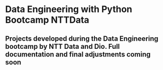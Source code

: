 # Data Engineering with Python Bootcamp NTTData

## Projects developed during the Data Engineering bootcamp by NTT Data and Dio. Full documentation and final adjustments coming soon
